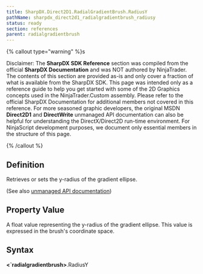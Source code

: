 ```yaml
---
title: SharpDX.Direct2D1.RadialGradientBrush.RadiusY
pathName: sharpdx_direct2d1_radialgradientbrush_radiusy
status: ready
section: references
parent: radialgradientbrush
---
```


{% callout type="warning" %}s

Disclaimer: The **SharpDX SDK Reference** section was compiled from the official **SharpDX Documentation** and was NOT authored by NinjaTrader. The contents of this section are provided as-is and only cover a fraction of what is available from the SharpDX SDK. This page was intended only as a reference guide to help you get started with some of the 2D Graphics concepts used in the NinjaTrader.Custom assembly. Please refer to the official SharpDX Documentation for additional members not covered in this reference. For more seasoned graphic developers, the original MSDN **Direct2D1** and **DirectWrite** unmanaged API documentation can also be helpful for understanding the DirectX/Direct2D run-time environment. For NinjaScript development purposes, we document only essential members in the structure of this page.

{% /callout %}

## Definition

Retrieves or sets the y-radius of the gradient ellipse.

(See also [unmanaged API documentation](https://msdn.microsoft.com/en-us/library/dd371544(v=vs.85).aspx))

## Property Value

A float value representing the y-radius of the gradient ellipse. This value is expressed in the brush's coordinate space.

## Syntax

**<`radialgradientbrush>**.RadiusY
